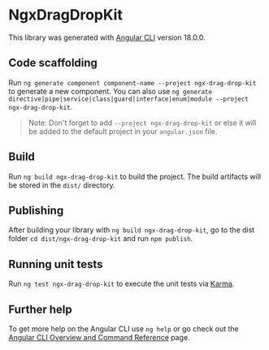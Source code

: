 # NgxDragDropKit

This library was generated with [Angular CLI](https://github.com/angular/angular-cli) version 18.0.0.

## Code scaffolding

Run `ng generate component component-name --project ngx-drag-drop-kit` to generate a new component. You can also use `ng generate directive|pipe|service|class|guard|interface|enum|module --project ngx-drag-drop-kit`.
> Note: Don't forget to add `--project ngx-drag-drop-kit` or else it will be added to the default project in your `angular.json` file. 

## Build

Run `ng build ngx-drag-drop-kit` to build the project. The build artifacts will be stored in the `dist/` directory.

## Publishing

After building your library with `ng build ngx-drag-drop-kit`, go to the dist folder `cd dist/ngx-drag-drop-kit` and run `npm publish`.

## Running unit tests

Run `ng test ngx-drag-drop-kit` to execute the unit tests via [Karma](https://karma-runner.github.io).

## Further help

To get more help on the Angular CLI use `ng help` or go check out the [Angular CLI Overview and Command Reference](https://angular.dev/tools/cli) page.
